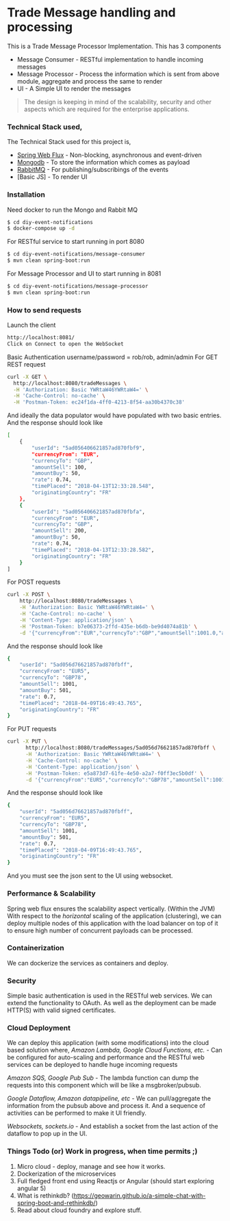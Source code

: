 # Trade Message handling and processing

This is a Trade Message Processor Implementation. This has 3 components

  - Message Consumer - RESTful implementation to handle incoming messages
  - Message Processor - Process the information which is sent from above module, aggregate and process the same to render
  - UI - A Simple UI to render the messages

> The design is keeping in mind of the scalability, security and other aspects which
> are required for the enterprise applications.

### Technical Stack used,

The Technical Stack used for this project is,

* [Spring Web Flux](https://docs.spring.io/spring/docs/5.0.0.BUILD-SNAPSHOT/spring-framework-reference/html/web-reactive.html) - Non-blocking, asynchronous and event-driven
* [Mongodb](https://www.mongodb.com/) - To store the information which comes as payload
* [RabbitMQ](https://www.rabbitmq.com/) - For publishing/subscribings of the events
* [Basic JS] - To render UI


### Installation

Need docker to run the Mongo and Rabbit MQ

```sh
$ cd diy-event-notifications
$ docker-compose up -d
```

For RESTful service to start running in port 8080

```sh
$ cd diy-event-notifications/message-consumer
$ mvn clean spring-boot:run
```

For Message Processor and UI to start running in 8081

```sh
$ cd diy-event-notifications/message-processor
$ mvn clean spring-boot:run
```

### How to send requests
Launch the client
```sh
http://localhost:8081/
Click on Connect to open the WebSocket
```
Basic Authentication username/password = rob/rob, admin/admin
For GET REST request

```sh
curl -X GET \
  http://localhost:8080/tradeMessages \
  -H 'Authorization: Basic YWRtaW46YWRtaW4=' \
  -H 'Cache-Control: no-cache' \
  -H 'Postman-Token: ec24f1da-4ff0-4213-8f54-aa30b4370c38'
```
And ideally the data populator would have populated with two basic entries. And the response should look like
```sh
[
    {
        "userId": "5ad056406621857ad870fbf9",
        "currencyFrom": "EUR",
        "currencyTo": "GBP",
        "amountSell": 100,
        "amountBuy": 50,
        "rate": 0.74,
        "timePlaced": "2018-04-13T12:33:28.548",
        "originatingCountry": "FR"
    },
    {
        "userId": "5ad056406621857ad870fbfa",
        "currencyFrom": "EUR",
        "currencyTo": "GBP",
        "amountSell": 200,
        "amountBuy": 50,
        "rate": 0.74,
        "timePlaced": "2018-04-13T12:33:28.582",
        "originatingCountry": "FR"
    }
]
```
For POST requests
```sh
curl -X POST \
    http://localhost:8080/tradeMessages \
    -H 'Authorization: Basic YWRtaW46YWRtaW4=' \
    -H 'Cache-Control: no-cache' \
    -H 'Content-Type: application/json' \
    -H 'Postman-Token: b7e06373-2ffd-435e-b6db-be9d4074a81b' \
    -d '{"currencyFrom":"EUR","currencyTo":"GBP","amountSell":1001.0,"amountBuy":501.0,"rate":0.7,"timePlaced":"2018-04-09T16:49:43.765","originatingCountry":"FR"}'
```
And the response should look like
```sh
{
    "userId": "5ad056d76621857ad870fbff",
    "currencyFrom": "EUR5",
    "currencyTo": "GBP78",
    "amountSell": 1001,
    "amountBuy": 501,
    "rate": 0.7,
    "timePlaced": "2018-04-09T16:49:43.765",
    "originatingCountry": "FR"
}
```
For PUT requests
```sh
curl -X PUT \
      http://localhost:8080/tradeMessages/5ad056d76621857ad870fbff \
      -H 'Authorization: Basic YWRtaW46YWRtaW4=' \
      -H 'Cache-Control: no-cache' \
      -H 'Content-Type: application/json' \
      -H 'Postman-Token: e5a873d7-61fe-4e50-a2a7-f0ff3ec5b0df' \
      -d '{"currencyFrom":"EUR5","currencyTo":"GBP78","amountSell":1001.0,"amountBuy":501.0,"rate":0.7,"timePlaced":"2018-04-09T16:49:43.765","originatingCountry":"FR"}'
```
And the response should look like
```sh
{
    "userId": "5ad056d76621857ad870fbff",
    "currencyFrom": "EUR5",
    "currencyTo": "GBP78",
    "amountSell": 1001,
    "amountBuy": 501,
    "rate": 0.7,
    "timePlaced": "2018-04-09T16:49:43.765",
    "originatingCountry": "FR"
}
```
And you must see the json sent to the UI using websocket.

### Performance & Scalability

Spring web flux ensures the scalability aspect vertically. (Within the JVM)
With respect to the _horizontal_ scaling of the application (clustering), we can deploy multiple nodes of this application with the load balancer on top of it to ensure high number of concurrent payloads can be processed.

### Containerization

We can dockerize the services as containers and deploy.

### Security

Simple basic authentication is used in the RESTful web services.
We can extend the functionality to OAuth.
As well as the deployment can be made HTTP(S) with valid signed certificates.

### Cloud Deployment

We can deploy this application (with some modifications) into the cloud based solution where,
*Amazon Lambda, Google Cloud Functions, etc.* - Can be configured for auto-scaling and performance and the RESTful web services can be deployed to handle huge incoming requests

*Amazon SQS, Google Pub Sub* - The lambda function can dump the requests into this component which will be like a msgbroker/pubsub.

*Google Dataflow, Amazon datapipeline, etc* - We can pull/aggregate the information from the pubsub above and process it. And a sequence of activities can be performed to make it UI friendly.

*Websockets, sockets.io* - And establish a socket from the last action of the dataflow to pop up in the UI.

### Things Todo (or) Work in progress, when time permits ;)

1. Micro cloud - deploy, manage and see how it works.
2. Dockerization of the microservices
3. Full fledged front end using Reactjs or Angular (should start exploring angular 5)
4. What is rethinkdb? (https://geowarin.github.io/a-simple-chat-with-spring-boot-and-rethinkdb/)
5. Read about cloud foundry and explore stuff.

